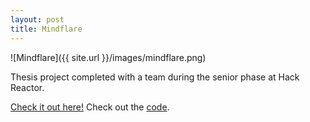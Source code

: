 ```yaml
---
layout: post
title: Mindflare
---
```


![Mindflare]({{ site.url }}/images/mindflare.png)

Thesis project completed with a team during the senior phase at Hack Reactor.

[Check it out here!](https://mindflare.me)
Check out the [code](https://github.com/breakfastfordinner/mindmap-react).
